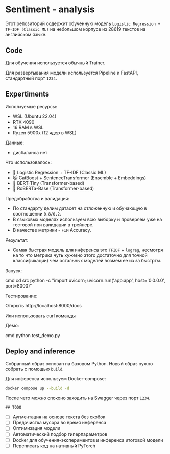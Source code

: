 # Sentiment - analysis

Этот репозиторий содержит обученную модель `Logistic Regression + TF-IDF (Classic ML)` на небольшом корпусе из 28619 текстов на английском языке.

## Code

Для обучения используется обычный Trainer.

Для развертывания модели используется Pipeline и FastAPI, стандартный порт `1234`.

## Expertiments

Исползуемые ресурсы:
- WSL (Ubuntu 22.04)
- RTX 4090
- 16 RAM в WSL
- Ryzen 5900x (12 ядер в WSL)

Данные:
- дисбаланса нет

Что использовалось:
- 🔵 Logistic Regression + TF-IDF (Classic ML)
- 🐱 CatBoost + SentenceTransformer (Ensemble + Embeddings)
- 🤖 BERT-Tiny (Transformer-based)
- 🦾 RoBERTa-Base (Transformer-based)

Предобработка и валидация:
- По стандарту делим датасет на отложенную и обучающую в соотношении `0.8/0.2`.
- В языковых моделях используем всю выборку и проверяем уже на тестовой при валидации в трейнере.
- В качестве метрики - `F1`и Accuracy.

Результат:
- Самая быстрая модель для инференса это `TFIDF` + `logreg`, несмотря на то что метрика чуть хуже(но этого достаточно для точной классификации) чем остальных моделей возмем ее из за быстрты.

Запуск:

cmd
cd src
python -c "import uvicorn; uvicorn.run('app:app', host='0.0.0.0', port=8000)"

Тестирование:

Открыть http://localhost:8000/docs

Или использовать curl команды

Демо:

cmd
python test_demo.py

## Deploy and inference

Собранный образ основан на базовом Python. Новый образ нужно собрать с помощью `build`.

Для инференса используем Docker-compose:

```bash
docker compose up --build -d
```

После чего можно споконо заходить на Swagger через порт `1234`.

    ## TODO

- [ ] Аугментация на основе текста без скобок
- [ ] Предочистка мусора во время инференса
- [ ] Оптимизация модели
- [ ] Автоматический подбор гиперпараметров
- [ ] Docker для обучения-экспериментов и инференса итоговой модели
- [ ] Переписать код на нативный PyTorch
